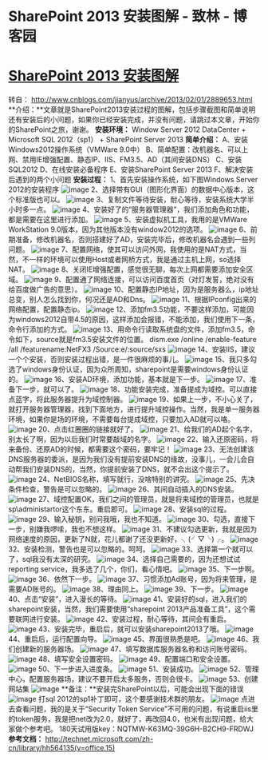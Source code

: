 
# SharePoint 2013 安装图解 - 致林 - 博客园






# [SharePoint 2013 安装图解](https://www.cnblogs.com/bincoding/p/5707587.html)
转自： http://www.cnblogs.com/jianyus/archive/2013/02/01/2889653.html
**介绍：**文章就是SharePoint2013安装过程的图解，包括步骤截图和简单说明还有安装后的小问题，如果你已经安装完成，并没有问题，请跳过本文章，开始你的SharePoint之旅，谢谢。
**安装环境：**
Window Server 2012 DataCenter + Microsoft SQL 2012（sp1） + SharePoint Server 2013
**简单介绍：**
A、安装Windows2012操作系统（VMWare 9.0中）
B、简单配置：改机器名、可以上网、禁用IE增强配置、静态IP、IIS、FM3.5、AD（其间安装DNS）
C、安装SQL2012
D、在线安装必备程序
E、安装SharePoint Server 2013
F、解决安装后遇到的两个小问题
**安装过程：**
1、首先安装操作系统，如下图Windows Server 2012的安装程序
![image](https://images0.cnblogs.com/blog/256729/201302/01224432-1267437433eb4b44ba36ebd26e054b19.png)
2、选择带有GUI（图形化界面）的数据中心版本，这个标准版也可以。
![image](https://images0.cnblogs.com/blog/256729/201302/01224434-91c8b05643874c68b5ad5633e2a1706b.png)
3、复制文件等待安装，耐心等待，安装系统大学半小时多一点。
![image](https://images0.cnblogs.com/blog/256729/201302/01224436-d26566c7930a4e3194582996371205bd.png)
4、安装好了的“服务器管理器”，我们添加角色和功能，都是需要在这里进行添加。
![image](https://images0.cnblogs.com/blog/256729/201302/01224439-58f203626b2047f58c99c49c7e2a2456.png)
5、安装虚拟机工具，我用的是VMWare WorkStation 9.0版本，因为其他版本没有window2012的选项。
![image](https://images0.cnblogs.com/blog/256729/201302/01224442-32a6b03b95b7414a8a5c3498176e6532.png)
6、前期准备，修改机器名，否则搭建好了AD，安装完毕后，修改机器名会遇到一些列问题。
![image](https://images0.cnblogs.com/blog/256729/201302/01224445-fac5ef31a3eb4b4ba5f326d396d2ca99.png)
7、配置网络，使其可以访问外网，我使用的是NAT方式，当然，不一样的环境可以使用Host或者网桥方式，我是通过主机上网，so选择NAT。
![image](https://images0.cnblogs.com/blog/256729/201302/01224449-0ece866895cf41528f61d3a206e0dff0.png)
8、关闭IE增强配置，感觉很无聊，每次上网都需要添加安全区域。
![image](https://images0.cnblogs.com/blog/256729/201302/01224452-999637ad12de4b9ab3ad86966f3ddb31.png)
9、配置通了网络连接，可以访问百度首页（对灯发誓，绝对没有给百度做广告的意思）。
![image](https://images0.cnblogs.com/blog/256729/201302/01224454-923e320a474143fcba522cd814f0d738.png)
10、配置静态IP地址，因为是服务器么，ip地址总变，别人怎么找到你，何况还是AD和Dns。
![image](https://images0.cnblogs.com/blog/256729/201302/01224457-c2275201742f4562aa83144681bbdf51.png)
11、根据IPconfig出来的网络配置，配置静态ip。
![image](https://images0.cnblogs.com/blog/256729/201302/01224501-9d5ad40c0ce649378f4275fedff5fdd3.png)
12、添加fm3.5功能，不要这样添加，可能因为windows2012自带4.5的原因，这样添加会报错，不能添加，我们使用下一条，命令行添加的方式。
![image](https://images0.cnblogs.com/blog/256729/201302/01224504-63d10ba0fc4c41fd958e5be2c63f881c.png)
13、用命令行读取系统盘的文件，添加fm3.5，命令如下，source就是fm3.5安装文件的位置。
dism.exe /online /enable-feature /all /featurename:NetFX3 /Source:e/:source/sxs
![image](https://images0.cnblogs.com/blog/256729/201302/01224507-db17d30329cd42e48ecaf4b6b6526178.png)
14、安装IIS，建议一个个安装，否则安装过程出错，是一件很麻烦的事儿。
![image](https://images0.cnblogs.com/blog/256729/201302/01224510-62236c70cc1b4f41a0decd1e8bd63535.png)
15、我只多勾选了windows身份认证，因为众所周知，sharepoint是需要windows身份认证的。
![image](https://images0.cnblogs.com/blog/256729/201302/01224513-7f6e262ca6d94ee0ae10b284087d312a.png)
16、安装AD环境，添加功能，基本就是下一步。
![image](https://images0.cnblogs.com/blog/256729/201302/01224517-82fa2ffb17d24b54954b65d0ac5b0526.png)
17、准备下一步，就可以了。
![image](https://images0.cnblogs.com/blog/256729/201302/01224520-96cbb6d3bc664f4f89c9533acfcf008d.png)
18、功能安装完成，准备提成为域控。可以直接点蓝字，将此服务器提升为域控制器。
![image](https://images0.cnblogs.com/blog/256729/201302/01224523-15869d7f9302481fb94f6751582fcaab.png)
19、如果上一步，不小心关了，就打开服务器管理器，找到下面地方，进行提升域控操作。当然，我是单一服务器环境，如果你是场的环境，不需要每台提成域控，只要加入AD就可以咯。
![image](https://images0.cnblogs.com/blog/256729/201302/01224526-d1d2279cfb72496e8dc05fd0c4155fb9.png)
20、点击红圈圈的链接就好了。
![image](https://images0.cnblogs.com/blog/256729/201302/01224529-81aff0f0742640f1ad7b2121ad9adedc.png)
21、给我们的AD起个名字，别太长了啊，因为以后我们时常要敲域的名字。
![image](https://images0.cnblogs.com/blog/256729/201302/01224532-1e05b5b5c3ef47738d47a5001413e5b9.png)
22、输入还原密码，将来备份、还原AD的时候，都需要这个密码，要牢记！
![image](https://images0.cnblogs.com/blog/256729/201302/01224534-bd6b3ad8b6b143c99044fe0148c77dc7.png)
23、无法创建该DNS服务器的委派，是因为我们没有提前安装DNS的缘故，没事儿，一会儿会自动帮我们安装DNS的，当然，你提前安装了DNS，就不会出这个提示了。
![image](https://images0.cnblogs.com/blog/256729/201302/01224537-9ce45fb99dfd49aeb679c16912aa75c8.png)
24、NetBIOS名称，填写就行，没啥特别的讲究。
![image](https://images0.cnblogs.com/blog/256729/201302/01224539-f163d5463d514c84850e16899ddf548b.png)
25、先决条件检查，警告是可以忽略的。
![image](https://images0.cnblogs.com/blog/256729/201302/01224543-7cab423a600042a59db57346c167ee06.png)
26、其间自动插入的DNS安装。
![image](https://images0.cnblogs.com/blog/256729/201302/01224546-8d82dd8429a64bf6b5e1b2d53c20be16.png)
27、域控配置OK，我们之间的管理员，就是将来域控的管理员，也就是sp\administartor这个东东。重启即可。
![image](https://images0.cnblogs.com/blog/256729/201302/01224549-25ef8323cd5b436f94d53682f9cae8e2.png)
28、安装sql的过程。
![image](https://images0.cnblogs.com/blog/256729/201302/01224551-4e45f51bd9dc4d2fa8671fc883da6f38.png)
29、输入秘钥，别问我哦，我也不知道。
![image](https://images0.cnblogs.com/blog/256729/201302/01224554-97af979bf36c4815b7555de69a271168.png)
30、勾选，直接下一步，别嫌我啰嗦，我也不想这样。
![image](https://images0.cnblogs.com/blog/256729/201302/01224557-512a42410a204b22978e6ae0a21375c2.png)
31、不建议勾选更新，我就是因为网络速度的原因，更新了N就，花儿都谢了还没更新好，╮(╯▽╰)╭。
![image](https://images0.cnblogs.com/blog/256729/201302/01224600-8eba30b9ab804c318cb61f98fa9fc3ee.png)
32、安装检测，警告也是可以忽略的。呵呵。
![image](https://images0.cnblogs.com/blog/256729/201302/01224603-d30f5607b16f4cc29b5f2f8a2f4f1e9b.png)
33、选择第一个就可以了，sql我没有太深的研究。
![image](https://images0.cnblogs.com/blog/256729/201302/01224607-da1ba251133945acb5c108af2a0cb9f1.png)
34、选择自己需要的，因为还想试试reporting service，我多选了几个，你们，看心情吧。
![image](https://images0.cnblogs.com/blog/256729/201302/01224611-5c7a7bad40104d01906902a3b0aafdf7.png)
35、下一步啊。
![image](https://images0.cnblogs.com/blog/256729/201302/01224615-b8d4b2bf1a9941c781cf514240c0ec6a.png)
36、依然下一步。
![image](https://images0.cnblogs.com/blog/256729/201302/01224617-6dee75e6b77d4aeb8b13c6116df16c79.png)
37、习惯添加Ad账号，因为将来管理，是需要AD账号的。
![image](https://images0.cnblogs.com/blog/256729/201302/01224621-1db636d5789641c58379ef6f0c54637c.png)
38、理由同上。
![image](https://images0.cnblogs.com/blog/256729/201302/01224624-d06a33116fed44d2b5f4e2093a4e2e8b.png)
39、下一步。
![image](https://images0.cnblogs.com/blog/256729/201302/01224631-5c9b7c8f6f234ce4a9816dd9a86cc380.png)
40、点击“安装”，进入漫长的等待。
![image](https://images0.cnblogs.com/blog/256729/201302/01224634-e001abfc561d4b0c9cd107f615a1a8d3.png)
41、安装好的sql，进入我们的sharepoint安装，当然，我们需要使用“sharepoint 2013产品准备工具”，这个需要联网进行安装。
![image](https://images0.cnblogs.com/blog/256729/201302/01224638-923138fb3e8643b9884e9fdb421153b0.png)
42、安装过程，耐心等待，其间会有重启。
![image](https://images0.cnblogs.com/blog/256729/201302/01224639-c39dfb34eb7e45479946f90297b76170.png)
43、安装完毕，重启后，就可以安装sharepoint2013了哦。
![image](https://images0.cnblogs.com/blog/256729/201302/01224643-5882281e9fcb49049878633d5eab5880.png)
44、重启后，运行配置向导。
![image](https://images0.cnblogs.com/blog/256729/201302/01224645-39ca6c8ad2f9458fb82195ec8f4f23ed.png)
45、界面很熟悉是吧。
![image](https://images0.cnblogs.com/blog/256729/201302/01224648-969cd954c1714692871f3d948b2240c0.png)
46、我们创建新的服务器场。
![image](https://images0.cnblogs.com/blog/256729/201302/01224654-975fee778d76445c9e583114ca218f5a.png)
47、填写数据库服务器名称和访问账号密码。
![image](https://images0.cnblogs.com/blog/256729/201302/01224658-f0249211a719430d9cb91f06276c822c.png)
48、填写安全设置密码。
![image](https://images0.cnblogs.com/blog/256729/201302/01224701-f2a74125a1b141dbb7a9bbccd135128c.png)
49、配置端口和安全设置。
![image](https://images0.cnblogs.com/blog/256729/201302/01224705-b117b06c2d7d4849a0a65bd8dae67b97.png)
50、下一步进入进度条。
![image](https://images0.cnblogs.com/blog/256729/201302/01224709-08d899c1d1ff4f328ba8abbef49070ca.png)
51、安装成功。
![image](https://images0.cnblogs.com/blog/256729/201302/01224713-be96f1a9e3b348b0bc596487d18560c9.png)
52、管理中心，配置服务器场，建议不要开启太多服务，否则会很卡。
![image](https://images0.cnblogs.com/blog/256729/201302/01224715-05338215432c4d6180c56d49ee9e64fa.png)
53、创建网站集
![image](https://images0.cnblogs.com/blog/256729/201302/01224717-a6c492cd77b24a4aa551e1b61fdc642e.png)
**备注：**安装完SharePoint以后，可能会出现下面的错误
![image](https://images0.cnblogs.com/blog/256729/201302/01224721-1f9cd863da02492d87e09e920d46a91a.png)
打sql 2012的sp1补丁即可，这个要感谢技术群的朋友。
![image](https://images0.cnblogs.com/blog/256729/201302/01224725-fc1079c67f824005af5b7b2a0103081f.png)
点进去查看问题，我的是关于“Security Token Service”不可用的问题，有说重启iis里的token服务，我是把net改为2.0，就好了，再改回4.0，也米有出现问题，给大家做个参考吧。
180天试用版key：NQTMW-K63MQ-39G6H-B2CH9-FRDWJ
**参考文档：**
http://technet.microsoft.com/zh-cn/library/hh564135(v=office.15)





